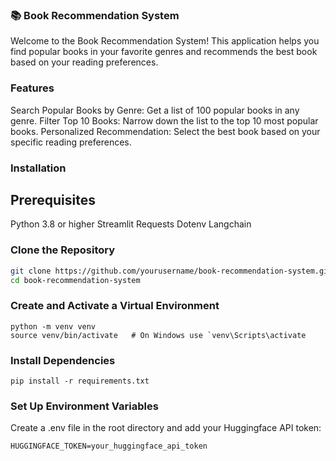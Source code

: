 ### 📚 Book Recommendation System
Welcome to the Book Recommendation System! This application helps you find popular books in your favorite genres and recommends the best book based on your reading preferences.

### Features
Search Popular Books by Genre: Get a list of 100 popular books in any genre.
Filter Top 10 Books: Narrow down the list to the top 10 most popular books.
Personalized Recommendation: Select the best book based on your specific reading preferences.
### Installation
## Prerequisites
Python 3.8 or higher
Streamlit
Requests
Dotenv
Langchain
### Clone the Repository
```bash
git clone https://github.com/yourusername/book-recommendation-system.git
cd book-recommendation-system
```
### Create and Activate a Virtual Environment
```
python -m venv venv
source venv/bin/activate   # On Windows use `venv\Scripts\activate
```
### Install Dependencies
```pip
pip install -r requirements.txt
```

### Set Up Environment Variables
Create a .env file in the root directory and add your Huggingface API token:
```
HUGGINGFACE_TOKEN=your_huggingface_api_token
```
